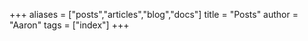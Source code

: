 +++
aliases = ["posts","articles","blog","docs"]
title = "Posts"
author = "Aaron"
tags = ["index"]
+++